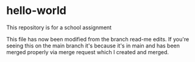 # hello-world
This repository is for a school assignment 

This file has now been modified from the branch read-me edits. If you're seeing this on the main branch it's because it's in main and has been merged properly via merge request which I created and merged.
